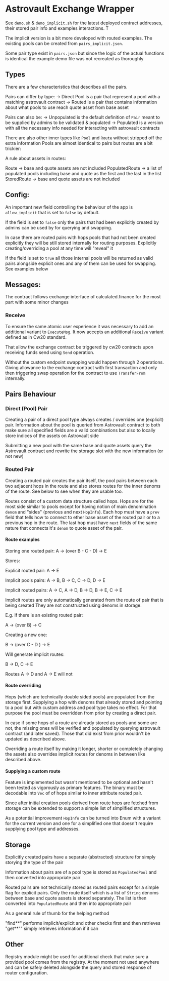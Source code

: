 # Astrovault Exchange Wrapper

See `demo.sh` & `demo_implicit.sh` for the latest deployed contract addresses, their stored pair info and examples interactions. T

The implicit version is a bit more developed with routed examples. The existing pools can be created from `pairs_implicit.json`.

Some pair type exist in `pairs.json` but since the logic of the actual functions is identical the example demo file was not recreated as thoroughly

## Types

There are a few characteristics that describes all the pairs.

Pairs can differ by type:
-> Direct Pool is a pair that represent a pool with a matching astrovault contract
-> Routed is a pair that contains information about what pools to use reach quote asset from base asset

Pairs can also be:
-> Unpopulated is the default definition of `Pair` meant to be supplied by admins to be validated & populated
-> Populated is a version with all the necessary info needed for interacting with astrovault contracts

There are also other inner types like `Pool` and `Route` without stripped off the extra information
Pools are almost identical to pairs but routes are a bit trickier:

A rule about assets in routes:

Route -> base and quote assets are not included
PopulatedRoute -> a list of populated pools including base and quote as the first and the last in the list
StoredRoute -> base and quote assets are not included

## Config:

An important new field controlling the behaviour of the app is `allow_implicit` that is set to `false` by default.

If the field is set to `false` only the pairs that had been explicitly created by admins can be used by for querying and swapping.

In case there are routed pairs with hops pools that had not been created explicitly they will be still stored internally for routing purposes. Explicitly creating/overriding a pool at any time will "reveal" it

If the field is set to `true` all those internal pools will be returned as valid pairs alongside explicit ones and any of them can be used for swapping. See examples below

## Messages:

The contract follows exchange interface of calculated.finance for the most part with some minor changes

### Receive

To ensure the same atomic user experience it was necessary to add an additional variant to `ExecuteMsg`.
It now accepts an additional `Receive` variant defined as in Cw20 standard.

That allow the exchange contract be triggered by cw20 contracts upon receiving funds send using `Send` operation.

Without the custom endpoint swapping would happen through 2 operations. Giving allowance to the exchange contract with first transaction and only then triggering swap operation for the contract to use `TransferFrom` internally.

## Pairs Behaviour

### Direct (Pool) Pair

Creating a pair of a direct pool type always creates / overrides one (explicit) pair.
Information about the pool is queried from Astrovault contract to both make sure all specified fields are a valid combinations but also to locally store indices of the assets on Astrovault side

Submitting a new pool with the same base and quote assets query the Astrovault contract and rewrite the storage slot with the new information (or not new)

### Routed Pair

Creating a routed pair creates the pair itself, the pool pairs between each two adjacent hops in the route and also stores routes for the inner denoms of the route. See below to see when they are usable too.

Routes consist of a custom data structure called hops. Hops are for the most side similar to pools except for having notion of main denomination `denom` and "sides" (previous and next `HopInfo`). Each hop must have a `prev` field that tells how to connect to ether base asset of the routed pair or to a previous hop in the route. The last hop must have `next` fields of the same nature that connects it's `denom` to quote asset of the pair.

#### Route examples

Storing one routed pair: A -> (over B - C - D) -> E

Stores:

Explicit routed pair:
A -> E

Implicit pools pairs:
A -> B, B -> C, C -> D, D -> E

Implicit routed pairs:
A -> C, A -> D, B -> D, B -> E, C -> E

Implicit routes are only automatically generated from the route of pair that is being created
They are not constructed using denoms in storage.

E.g. If there is an existing routed pair:

A -> (over B) -> C

Creating a new one:

B -> (over C - D ) -> E

Will generate implicit routes:

B -> D, C -> E

Routes A -> D and A -> E will not

#### Route overriding

Hops (which are technically double sided pools) are populated from the storage first. Supplying a hop with denoms that already stored and pointing to a pool but with custom address and pool type takes no effect. For that purpose the pool must be overridden from prior by creating a direct pair.

In case if some hops of a route are already stored as pools and some are not, the missing ones will be verified and populated by querying astrovault contract (and later saved). Those that did exist from prior wouldn't be updated as described above.

Overriding a route itself by making it longer, shorter or completely changing the assets also overrides implicit routes for denoms in between like described above.

#### Supplying a custom route

Feature is implemented but wasn't mentioned to be optional and hasn't been tested as vigorously as primary features. The binary must be decodable into `Vec` of of hops similar to inner attribute routed pair.

Since after initial creation pools derived from route hops are fetched from storage can be extended to support a simple list of simplified structures.

As a potential improvement `HopInfo` can be turned into Enum with a variant for the current version and one for a simplified one that doesn't require supplying pool type and addresses.

## Storage

Explicitly created pairs have a separate (abstracted) structure for simply storying the type of the pair

Information about pairs are of a pool type is stored as `PopulatedPool` and then converted into appropriate pair

Routed pairs are not technically stored as routed pairs except for a simple flag for explicit pairs. Only the route itself which is a list of `String` denoms between base and quote assets is stored separately. The list is then converted into `PopulatedRoute` and then into appropriate pair

As a general rule of thumb for the helping method

"find*\*" performs implicit/explicit and other checks first and then retrieves
"get*\*"" simply retrieves information if it can

## Other

Registry module might be used for additional check that make sure a provided pool comes from the registry.
At the moment not used anywhere and can be safely deleted alongside the query and stored response of router configuration.
